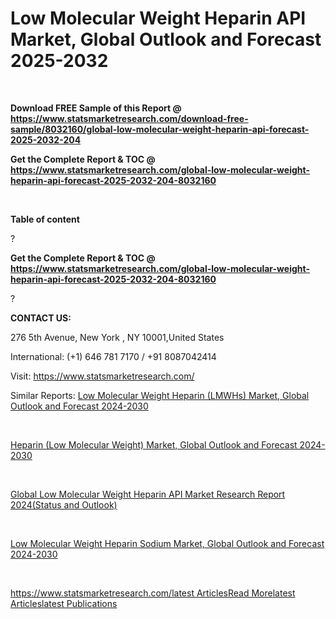 <h1>Low Molecular Weight Heparin API Market, Global Outlook and Forecast 2025-2032</h1><br/><p><strong>Download FREE Sample of this Report @ <a href="https://www.statsmarketresearch.com/download-free-sample/8032160/global-low-molecular-weight-heparin-api-forecast-2025-2032-204">https://www.statsmarketresearch.com/download-free-sample/8032160/global-low-molecular-weight-heparin-api-forecast-2025-2032-204</a></strong></p>
 
 
 
 <div><b>Get the Complete Report & TOC @ <a href="https://www.statsmarketresearch.com/global-low-molecular-weight-heparin-api-forecast-2025-2032-204-8032160">https://www.statsmarketresearch.com/global-low-molecular-weight-heparin-api-forecast-2025-2032-204-8032160</a></b></div>
 
 
 
 <p><br />
 
 <b>Table of content</b></p>
 
 
 
 <p>? </p>
 
 
 
 <div><b>Get the Complete Report & TOC @ <a href="https://www.statsmarketresearch.com/global-low-molecular-weight-heparin-api-forecast-2025-2032-204-8032160">https://www.statsmarketresearch.com/global-low-molecular-weight-heparin-api-forecast-2025-2032-204-8032160</a></b></div>
 
 
 
 <p>? </p>
 
 
 
 <p><b>CONTACT US:</b><br />
 
 276 5th Avenue, New York , NY 10001,United States<br />
 
 International: (+1) 646 781 7170 / +91 8087042414<br />
 
 Visit: <a href="https://www.statsmarketresearch.com/">https://www.statsmarketresearch.com/</a><br />
 
 Similar Reports: <a href="https://www.statsmarketresearch.com/global-low-molecular-weight-heparin-api-forecast-2025-2032-204-8032160">Low Molecular Weight Heparin (LMWHs) Market, Global Outlook and Forecast 2024-2030</a><br />
 
 <br />
 
 <a href="https://www.statsmarketresearch.com/global-low-molecular-weight-heparin-api-forecast-2025-2032-204-8032160">Heparin (Low Molecular Weight) Market, Global Outlook and Forecast 2024-2030</a><br />
 
 <br />
 
 <a href="https://www.statsmarketresearch.com/global-low-molecular-weight-heparin-api-forecast-2025-2032-204-8032160">Global Low Molecular Weight Heparin API Market Research Report 2024(Status and Outlook)</a><br />
 
 <br />
 
 <a href="https://www.statsmarketresearch.com/global-low-molecular-weight-heparin-api-forecast-2025-2032-204-8032160">Low Molecular Weight Heparin Sodium Market, Global Outlook and Forecast 2024-2030</a><br />
 
 <br />
 
 <a href="https://gyeongbokgung.com">https://www.statsmarketresearch.com/</a><a href="https://hallyeomaritime.com">latest Articles</a><a href="https://jingwansa.com">Read More</a><a href="https://nguoiviet.jp/">latest Articles</a><a href="https://www.intelmarketresearch.com/">latest Publications</a></p>